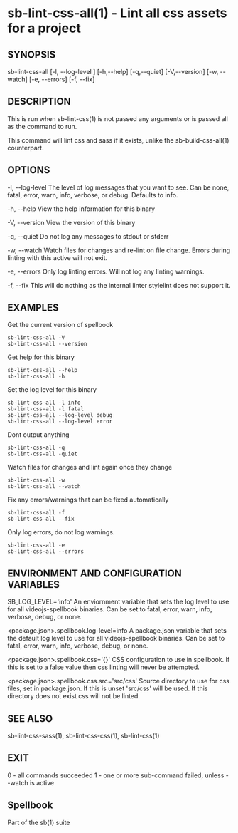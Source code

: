 # sb-lint-css-all(1) - Lint all css assets for a project

## SYNOPSIS

  sb-lint-css-all [-l, --log-level <level>] [-h,--help] [-q,--quiet] [-V,--version]
              [-w, --watch] [-e, --errors] [-f, --fix]

## DESCRIPTION

  This is run when sb-lint-css(1) is not passed any arguments or is passed all
  as the command to run.

  This command will lint css and sass if it exists, unlike the sb-build-css-all(1)
  counterpart.

## OPTIONS

  -l, --log-level <level>
    The level of log messages that you want to see. Can be none, fatal, error,
    warn, info, verbose, or debug. Defaults to info.

  -h, --help
    View the help information for this binary

  -V, --version
    View the version of this binary

  -q, --quiet
    Do not log any messages to stdout or stderr

  -w, --watch
    Watch files for changes and re-lint on file change.
    Errors during linting with this active will not exit.

  -e, --errors
    Only log linting errors. Will not log any linting warnings.

  -f, --fix
    This will do nothing as the internal linter stylelint does not support it.

## EXAMPLES

  Get the current version of spellbook

    sb-lint-css-all -V
    sb-lint-css-all --version

  Get help for this binary

    sb-lint-css-all --help
    sb-lint-css-all -h

  Set the log level for this binary

    sb-lint-css-all -l info
    sb-lint-css-all -l fatal
    sb-lint-css-all --log-level debug
    sb-lint-css-all --log-level error

  Dont output anything

    sb-lint-css-all -q
    sb-lint-css-all -quiet

  Watch files for changes and lint again once they change

    sb-lint-css-all -w
    sb-lint-css-all --watch

  Fix any errors/warnings that can be fixed automatically

    sb-lint-css-all -f
    sb-lint-css-all --fix

  Only log errors, do not log warnings.

    sb-lint-css-all -e
    sb-lint-css-all --errors

## ENVIRONMENT AND CONFIGURATION VARIABLES

  SB_LOG_LEVEL='info'
    An enviornment variable that sets the log level to use for all videojs-spellbook
    binaries. Can be set to fatal, error, warn, info, verbose, debug, or none.

  <package.json>.spellbook.log-level=info
    A package.json variable that sets the default log level to use for all videojs-spellbook
    binaries. Can be set to fatal, error, warn, info, verbose, debug, or none.

  <package.json>.spellbook.css='{}'
    CSS configuration to use in spellbook. If this is set to a false value then css
    linting will never be attempted.

  <package.json>.spellbook.css.src='src/css'
    Source directory to use for css files, set in package.json. If this is unset
    'src/css' will be used. If this directory does not exist css will not be linted.

## SEE ALSO

  sb-lint-css-sass(1), sb-lint-css-css(1), sb-lint-css(1)

## EXIT

  0 - all commands succeeded
  1 - one or more sub-command failed, unless --watch is active

## Spellbook

  Part of the sb(1) suite
